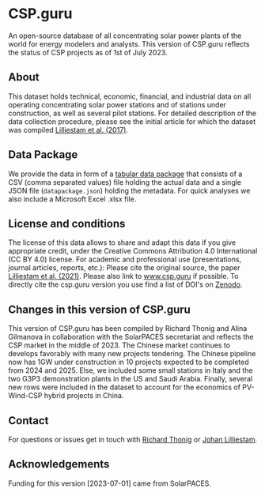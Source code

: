 # CSP.guru
An open-source database of all concentrating solar power plants of the world for energy modelers and analysts. This version of CSP.guru reflects the status of CSP projects as of 1st of July 2023.

## About
This dataset holds technical, economic, financial, and industrial data on all operating concentrating solar power stations and of stations under construction, as well as several pilot stations. For detailed description of the data collection procedure, please see the initial article for which the dataset was compiled [Lilliestam et al. (2017)](https://doi.org/10.1038/nenergy.2017.94).

## Data Package
We provide the data in form of a [tabular data package](https://frictionlessdata.io/specs/tabular-data-package/) that consists of a CSV (comma separated values) file holding the actual data and a single JSON file (`datapackage.json`) holding the metadata. For quick analyses we also include a Microsoft Excel .xlsx file.

## License and conditions
The license of this data allows to share and adapt this data if you give appropriate credit, under the Creative Commons Attribution 4.0 International (CC BY 4.0) license. For academic and professional use (presentations, journal articles, reports, etc.): Please cite the original source, the paper [Lilliestam et al. (2021)](https://doi.org/10.1080/15567249.2020.1773580). Please also link to www.csp.guru if possible. To directly cite the csp.guru version you use find a list of DOI's on [Zenodo](https://doi.org/10.5281/zenodo.1318151).

## Changes in this version of CSP.guru
This version of CSP.guru has been compiled by Richard Thonig and Alina Gilmanova in collaboration with the SolarPACES secretariat and reflects the CSP market in the middle of 2023. The Chinese market continues to develops favorably with many new projects tendering. The Chinese pipeline now has 1GW under construction in 10 projects expected to be completed from 2024 and 2025. Else, we included some small stations in Italy and the two G3P3 demonstration plants in the US and Saudi Arabia. Finally, several new rows were included in the dataset to account for the economics of PV-Wind-CSP hybrid projects in China.

## Contact
For questions or issues get in touch with [Richard Thonig](mailto:richard.thonig@rifs-potsdam.de) or [Johan Lilliestam](mailto:johan.lilliestam@rifs-potsdam.de).

## Acknowledgements
Funding for this version [2023-07-01] came from SolarPACES.
